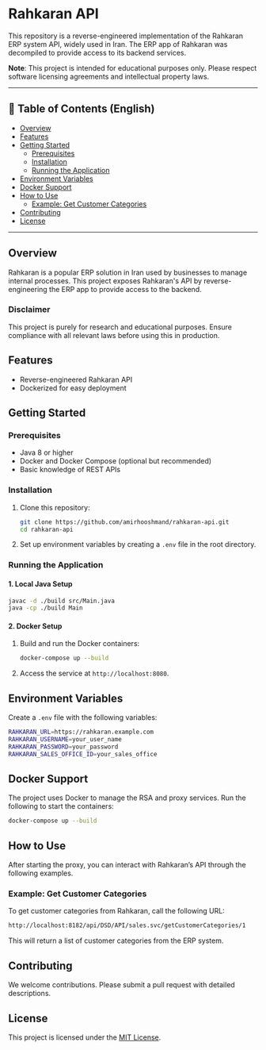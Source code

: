 
# Rahkaran API

This repository is a reverse-engineered implementation of the Rahkaran ERP system API, widely used in Iran. The ERP app of Rahkaran was decompiled to provide access to its backend services.

**Note**: This project is intended for educational purposes only. Please respect software licensing agreements and intellectual property laws.

---

## 📜 Table of Contents (English)

- [Overview](#overview)
- [Features](#features)
- [Getting Started](#getting-started)
  - [Prerequisites](#prerequisites)
  - [Installation](#installation)
  - [Running the Application](#running-the-application)
- [Environment Variables](#environment-variables)
- [Docker Support](#docker-support)
- [How to Use](#how-to-use)
  - [Example: Get Customer Categories](#example-get-customer-categories)
- [Contributing](#contributing)
- [License](#license)

---

## Overview

Rahkaran is a popular ERP solution in Iran used by businesses to manage internal processes. This project exposes Rahkaran's API by reverse-engineering the ERP app to provide access to the backend.

### Disclaimer

This project is purely for research and educational purposes. Ensure compliance with all relevant laws before using this in production.

## Features

- Reverse-engineered Rahkaran API
- Dockerized for easy deployment

## Getting Started

### Prerequisites

- Java 8 or higher
- Docker and Docker Compose (optional but recommended)
- Basic knowledge of REST APIs

### Installation

1. Clone this repository:
   ```bash
   git clone https://github.com/amirhooshmand/rahkaran-api.git
   cd rahkaran-api
   ```

2. Set up environment variables by creating a `.env` file in the root directory.

### Running the Application

#### 1. Local Java Setup

```bash
javac -d ./build src/Main.java
java -cp ./build Main
```

#### 2. Docker Setup

1. Build and run the Docker containers:

   ```bash
   docker-compose up --build
   ```

2. Access the service at `http://localhost:8080`.

## Environment Variables

Create a `.env` file with the following variables:

```bash
RAHKARAN_URL=https://rahkaran.example.com
RAHKARAN_USERNAME=your_user_name
RAHKARAN_PASSWORD=your_password
RAHKARAN_SALES_OFFICE_ID=your_sales_office
```

## Docker Support

The project uses Docker to manage the RSA and proxy services. Run the following to start the containers:

```bash
docker-compose up --build
```

## How to Use

After starting the proxy, you can interact with Rahkaran’s API through the following examples.

### Example: Get Customer Categories

To get customer categories from Rahkaran, call the following URL:

```bash
http://localhost:8182/api/DSD/API/sales.svc/getCustomerCategories/1
```

This will return a list of customer categories from the ERP system.

## Contributing

We welcome contributions. Please submit a pull request with detailed descriptions.

## License

This project is licensed under the [MIT License](LICENSE).
